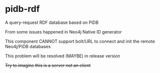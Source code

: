 # pidb-rdf

A query-request RDF database based on PiDB

From some issues happened in Neo4j Native ID generator

This component CANNOT support bolt/URL to connect and init the remote Neo4j/PiDB databases

This problem will be resolved (MAYBE) in release version

~~Try to imagine this is a server not an client~~